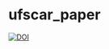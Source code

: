 # ufscar_paper

<a href="https://zenodo.org/badge/latestdoi/279655460"><img src="https://zenodo.org/badge/279655460.svg" alt="DOI"></a>
